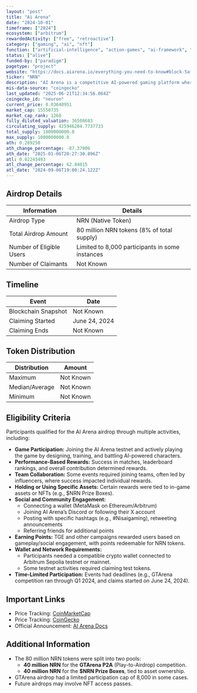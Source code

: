 ```yaml
---
layout: "post"
title: "Ai Arena"
date: "2024-10-01"
timeframe: ["2024"]
ecosystem: ["arbitrum"]
rewardedActivity: ["free", "retroactive"]
category: ["gaming", "ai", "nft"]
function: ["artificial-intelligence", "action-games", "ai-framework", "ai-agents", "gamefi"]
status: ["alive"]
funded-by: ["paradigm"]
pagetype: "project"
website: "https://docs.aiarena.io/everything-you-need-to-know#block-5af654811a8545bea2f4177975c898d8"
ticker: "NRN"
description: "AI Arena is a competitive AI-powered gaming platform where users design, train, and battle AI-driven characters in PvP settings."
mis-data-source: "coingecko"
last_updated: "2025-06-21T12:34:56.064Z"
coingecko_id: "neuron"
current_price: 0.03648951
market_cap: 15550735
market_cap_rank: 1268
fully_diluted_valuation: 36508683
circulating_supply: 425946204.7737733
total_supply: 1000000000.0
max_supply: 1000000000.0
ath: 0.289258
ath_change_percentage: -87.37006
ath_date: "2025-01-06T20:27:30.896Z"
atl: 0.02243493
atl_change_percentage: 62.84015
atl_date: "2024-09-06T19:00:24.122Z"
---
```


## Airdrop Details

| Information              | Details                                         |
| ------------------------ | ----------------------------------------------- |
| Airdrop Type             | NRN (Native Token)                              |
| Total Airdrop Amount     | 80 million NRN tokens (8% of total supply)      |
| Number of Eligible Users | Limited to 8,000 participants in some instances |
| Number of Claimants      | Not Known                                       |

## Timeline

| Event               | Date          |
| ------------------- | ------------- |
| Blockchain Snapshot | Not Known     |
| Claiming Started    | June 24, 2024 |
| Claiming Ends       | Not Known     |

## Token Distribution

| Distribution   | Amount    |
| -------------- | --------- |
| Maximum        | Not Known |
| Median/Average | Not Known |
| Minimum        | Not Known |

## Eligibility Criteria

Participants qualified for the AI Arena airdrop through multiple activities, including:

- **Game Participation:** Joining the AI Arena testnet and actively playing the game by designing, training, and battling AI-powered characters.
- **Performance-Based Rewards:** Success in matches, leaderboard rankings, and overall contribution determined rewards.
- **Team Collaboration:** Some events required joining teams, often led by influencers, where success impacted individual rewards.
- **Holding or Using Specific Assets:** Certain rewards were tied to in-game assets or NFTs (e.g., $NRN Prize Boxes).
- **Social and Community Engagement:**
  - Connecting a wallet (MetaMask on Ethereum/Arbitrum)
  - Joining AI Arena’s Discord or following their X account
  - Posting with specific hashtags (e.g., #Nisaigaming), retweeting announcements
  - Referring friends for additional points
- **Earning Points:** TGE and other campaigns rewarded users based on gameplay/social engagement, with points redeemable for NRN tokens.
- **Wallet and Network Requirements:**
  - Participants needed a compatible crypto wallet connected to Arbitrum Sepolia testnet or mainnet.
  - Some testnet activities required claiming test tokens.
- **Time-Limited Participation:** Events had deadlines (e.g., GTArena competition ran through Q1 2024, and claims started on June 24, 2024).

## Important Links

- Price Tracking: [CoinMarketCap](https://coinmarketcap.com/currencies/nrn)
- Price Tracking: [CoinGecko](https://www.coingecko.com/en/coins/nrn)
- Official Announcement: [AI Arena Docs](https://docs.aiarena.io/everything-you-need-to-know#block-5af654811a8545bea2f4177975c898d8)

## Additional Information

- The 80 million NRN tokens were split into two pools:
  - **40 million NRN** for the **GTArena P2A** (Play-to-Airdrop) competition.
  - **40 million NRN** for the **$NRN Prize Boxes**, tied to asset ownership.
- GTArena airdrop had a limited participation cap of 8,000 in some cases.
- Future airdrops may involve NFT access passes.